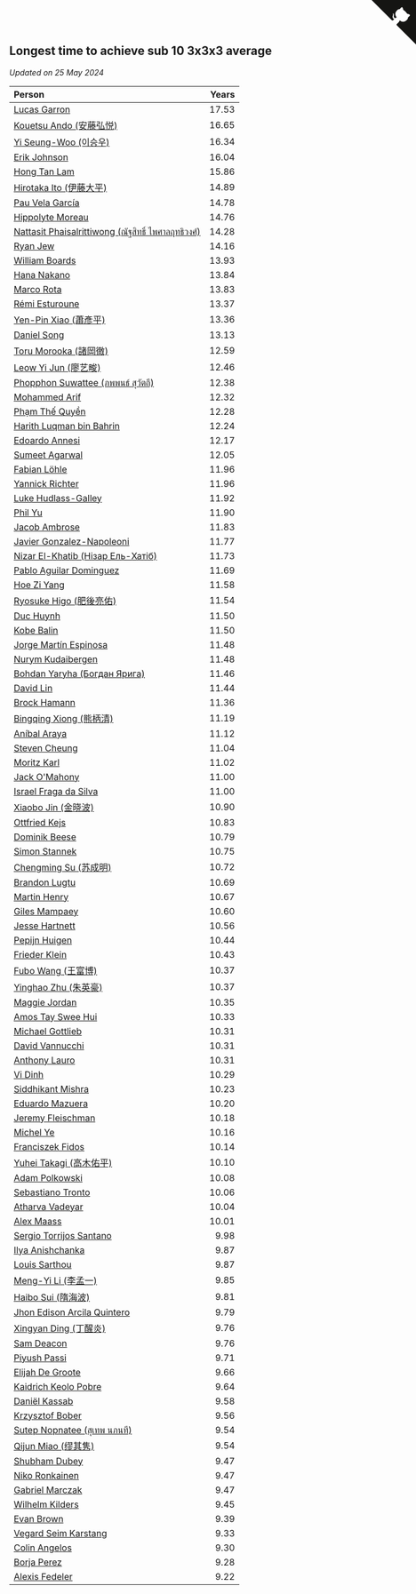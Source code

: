 ## Longest time to achieve sub 10 3x3x3 average

*Updated on 25 May 2024*

| Person | Years |
| :--- | ---: |
| [Lucas Garron](https://www.worldcubeassociation.org/persons/2006GARR01) | 17.53 |
| [Kouetsu Ando (安藤弘悦)](https://www.worldcubeassociation.org/persons/2006ANDO01) | 16.65 |
| [Yi Seung-Woo (이승우)](https://www.worldcubeassociation.org/persons/2007SEUN04) | 16.34 |
| [Erik Johnson](https://www.worldcubeassociation.org/persons/2007JOHN02) | 16.04 |
| [Hong Tan Lam](https://www.worldcubeassociation.org/persons/2008LAMH01) | 15.86 |
| [Hirotaka Ito (伊藤大平)](https://www.worldcubeassociation.org/persons/2008ITOH01) | 14.89 |
| [Pau Vela García](https://www.worldcubeassociation.org/persons/2009GARC04) | 14.78 |
| [Hippolyte Moreau](https://www.worldcubeassociation.org/persons/2008MORE02) | 14.76 |
| [Nattasit Phaisalrittiwong (ณัฐสิทธิ์ ไพศาลฤทธิวงศ์)](https://www.worldcubeassociation.org/persons/2009PHAI01) | 14.28 |
| [Ryan Jew](https://www.worldcubeassociation.org/persons/2008JEWR01) | 14.16 |
| [William Boards](https://www.worldcubeassociation.org/persons/2009BOAR01) | 13.93 |
| [Hana Nakano](https://www.worldcubeassociation.org/persons/2009DAVI01) | 13.84 |
| [Marco Rota](https://www.worldcubeassociation.org/persons/2009ROTA01) | 13.83 |
| [Rémi Esturoune](https://www.worldcubeassociation.org/persons/2010ESTU01) | 13.37 |
| [Yen-Pin Xiao (蕭彥平)](https://www.worldcubeassociation.org/persons/2010XIAO01) | 13.36 |
| [Daniel Song](https://www.worldcubeassociation.org/persons/2010SONG02) | 13.13 |
| [Toru Morooka (諸岡徹)](https://www.worldcubeassociation.org/persons/2010MORO01) | 12.59 |
| [Leow Yi Jun (廖艺畯)](https://www.worldcubeassociation.org/persons/2010JUNL02) | 12.46 |
| [Phopphon Suwattee (ภพพนธ์ สุวัตถี)](https://www.worldcubeassociation.org/persons/2010SUWA03) | 12.38 |
| [Mohammed Arif](https://www.worldcubeassociation.org/persons/2011ARIF04) | 12.32 |
| [Phạm Thế Quyền](https://www.worldcubeassociation.org/persons/2010PHAM08) | 12.28 |
| [Harith Luqman bin Bahrin](https://www.worldcubeassociation.org/persons/2010BAHR02) | 12.24 |
| [Edoardo Annesi](https://www.worldcubeassociation.org/persons/2011ANNE01) | 12.17 |
| [Sumeet Agarwal](https://www.worldcubeassociation.org/persons/2011AGAR05) | 12.05 |
| [Fabian Löhle](https://www.worldcubeassociation.org/persons/2012LAHL01) | 11.96 |
| [Yannick Richter](https://www.worldcubeassociation.org/persons/2010RICH04) | 11.96 |
| [Luke Hudlass-Galley](https://www.worldcubeassociation.org/persons/2010HUDL01) | 11.92 |
| [Phil Yu](https://www.worldcubeassociation.org/persons/2010YUPH01) | 11.90 |
| [Jacob Ambrose](https://www.worldcubeassociation.org/persons/2010AMBR01) | 11.83 |
| [Javier Gonzalez-Napoleoni](https://www.worldcubeassociation.org/persons/2011GONZ04) | 11.77 |
| [Nizar El-Khatib (Нізар Ель-Хатіб)](https://www.worldcubeassociation.org/persons/2012ELKH01) | 11.73 |
| [Pablo Aguilar Dominguez](https://www.worldcubeassociation.org/persons/2010AGUI04) | 11.69 |
| [Hoe Zi Yang](https://www.worldcubeassociation.org/persons/2012YANG01) | 11.58 |
| [Ryosuke Higo (肥後亮佑)](https://www.worldcubeassociation.org/persons/2006HIGO01) | 11.54 |
| [Duc Huynh](https://www.worldcubeassociation.org/persons/2010HUYN02) | 11.50 |
| [Kobe Balin](https://www.worldcubeassociation.org/persons/2012BALI01) | 11.50 |
| [Jorge Martín Espinosa](https://www.worldcubeassociation.org/persons/2012ESPI02) | 11.48 |
| [Nurym Kudaibergen](https://www.worldcubeassociation.org/persons/2011KUDA01) | 11.48 |
| [Bohdan Yaryha (Богдан Ярига)](https://www.worldcubeassociation.org/persons/2012YARY01) | 11.46 |
| [David Lin](https://www.worldcubeassociation.org/persons/2012LIND02) | 11.44 |
| [Brock Hamann](https://www.worldcubeassociation.org/persons/2012HAMA03) | 11.36 |
| [Bingqing Xiong (熊柄清)](https://www.worldcubeassociation.org/persons/2012XION01) | 11.19 |
| [Aníbal Araya](https://www.worldcubeassociation.org/persons/2011ARAY01) | 11.12 |
| [Steven Cheung](https://www.worldcubeassociation.org/persons/2013CHEU01) | 11.04 |
| [Moritz Karl](https://www.worldcubeassociation.org/persons/2008KARL02) | 11.02 |
| [Jack O'Mahony](https://www.worldcubeassociation.org/persons/2011OMAH01) | 11.00 |
| [Israel Fraga da Silva](https://www.worldcubeassociation.org/persons/2012SILV22) | 11.00 |
| [Xiaobo Jin (金晓波)](https://www.worldcubeassociation.org/persons/2008JINX01) | 10.90 |
| [Ottfried Kejs](https://www.worldcubeassociation.org/persons/2012KEJS01) | 10.83 |
| [Dominik Beese](https://www.worldcubeassociation.org/persons/2013BEES01) | 10.79 |
| [Simon Stannek](https://www.worldcubeassociation.org/persons/2012STAN04) | 10.75 |
| [Chengming Su (苏成明)](https://www.worldcubeassociation.org/persons/2013SUCH02) | 10.72 |
| [Brandon Lugtu](https://www.worldcubeassociation.org/persons/2012LUGT01) | 10.69 |
| [Martin Henry](https://www.worldcubeassociation.org/persons/2013HENR01) | 10.67 |
| [Giles Mampaey](https://www.worldcubeassociation.org/persons/2012MAMP01) | 10.60 |
| [Jesse Hartnett](https://www.worldcubeassociation.org/persons/2012HART03) | 10.56 |
| [Pepijn Huigen](https://www.worldcubeassociation.org/persons/2013HUIG01) | 10.44 |
| [Frieder Klein](https://www.worldcubeassociation.org/persons/2013KLEI01) | 10.43 |
| [Fubo Wang (王富博)](https://www.worldcubeassociation.org/persons/2007FUBO01) | 10.37 |
| [Yinghao Zhu (朱英豪)](https://www.worldcubeassociation.org/persons/2013ZHUY01) | 10.37 |
| [Maggie Jordan](https://www.worldcubeassociation.org/persons/2013JORD01) | 10.35 |
| [Amos Tay Swee Hui](https://www.worldcubeassociation.org/persons/2009SWEE01) | 10.33 |
| [Michael Gottlieb](https://www.worldcubeassociation.org/persons/2006GOTT01) | 10.31 |
| [David Vannucchi](https://www.worldcubeassociation.org/persons/2012VANN01) | 10.31 |
| [Anthony Lauro](https://www.worldcubeassociation.org/persons/2012LAUR02) | 10.31 |
| [Vi Dinh](https://www.worldcubeassociation.org/persons/2013DINH01) | 10.29 |
| [Siddhikant Mishra](https://www.worldcubeassociation.org/persons/2012MISH01) | 10.23 |
| [Eduardo Mazuera](https://www.worldcubeassociation.org/persons/2013MAZU02) | 10.20 |
| [Jeremy Fleischman](https://www.worldcubeassociation.org/persons/2005FLEI01) | 10.18 |
| [Michel Ye](https://www.worldcubeassociation.org/persons/2012YEMI01) | 10.16 |
| [Franciszek Fidos](https://www.worldcubeassociation.org/persons/2013FIDO01) | 10.14 |
| [Yuhei Takagi (高木佑平)](https://www.worldcubeassociation.org/persons/2008TAKA01) | 10.10 |
| [Adam Polkowski](https://www.worldcubeassociation.org/persons/2007POLK01) | 10.08 |
| [Sebastiano Tronto](https://www.worldcubeassociation.org/persons/2011TRON02) | 10.06 |
| [Atharva Vadeyar](https://www.worldcubeassociation.org/persons/2014VADE01) | 10.04 |
| [Alex Maass](https://www.worldcubeassociation.org/persons/2011MAAS01) | 10.01 |
| [Sergio Torrijos Santano](https://www.worldcubeassociation.org/persons/2013SANT13) | 9.98 |
| [Ilya Anishchanka](https://www.worldcubeassociation.org/persons/2014ANIS01) | 9.87 |
| [Louis Sarthou](https://www.worldcubeassociation.org/persons/2012SART01) | 9.87 |
| [Meng-Yi Li (李孟一)](https://www.worldcubeassociation.org/persons/2011LIME01) | 9.85 |
| [Haibo Sui (隋海波)](https://www.worldcubeassociation.org/persons/2011SUIH01) | 9.81 |
| [Jhon Edison Arcila Quintero](https://www.worldcubeassociation.org/persons/2014QUIN03) | 9.79 |
| [Xingyan Ding (丁醒炎)](https://www.worldcubeassociation.org/persons/2014DING02) | 9.76 |
| [Sam Deacon](https://www.worldcubeassociation.org/persons/2013DEAC01) | 9.76 |
| [Piyush Passi](https://www.worldcubeassociation.org/persons/2013PASS01) | 9.71 |
| [Elijah De Groote](https://www.worldcubeassociation.org/persons/2014GROO01) | 9.66 |
| [Kaidrich Keolo Pobre](https://www.worldcubeassociation.org/persons/2013POBR01) | 9.64 |
| [Daniël Kassab](https://www.worldcubeassociation.org/persons/2012KASS01) | 9.58 |
| [Krzysztof Bober](https://www.worldcubeassociation.org/persons/2013BOBE01) | 9.56 |
| [Sutep Nopnatee (สุเทพ นภนที)](https://www.worldcubeassociation.org/persons/2010NOPN01) | 9.54 |
| [Qijun Miao (缪其隽)](https://www.worldcubeassociation.org/persons/2014MIAO02) | 9.54 |
| [Shubham Dubey](https://www.worldcubeassociation.org/persons/2014DUBE03) | 9.47 |
| [Niko Ronkainen](https://www.worldcubeassociation.org/persons/2010RONK01) | 9.47 |
| [Gabriel Marczak](https://www.worldcubeassociation.org/persons/2013MARC03) | 9.47 |
| [Wilhelm Kilders](https://www.worldcubeassociation.org/persons/2010KILD02) | 9.45 |
| [Evan Brown](https://www.worldcubeassociation.org/persons/2013BROW04) | 9.39 |
| [Vegard Seim Karstang](https://www.worldcubeassociation.org/persons/2009SEIM02) | 9.33 |
| [Colin Angelos](https://www.worldcubeassociation.org/persons/2015ANGE01) | 9.30 |
| [Borja Perez](https://www.worldcubeassociation.org/persons/2013PERE05) | 9.28 |
| [Alexis Fedeler](https://www.worldcubeassociation.org/persons/2015FEDE01) | 9.22 |


<a href="https://github.com/jonatanklosko/wca_statistics" class="github-corner" aria-label="View source on Github"><svg width="80" height="80" viewBox="0 0 250 250" style="fill:#151513; color:#fff; position: absolute; top: 0; border: 0; right: 0;" aria-hidden="true"><path d="M0,0 L115,115 L130,115 L142,142 L250,250 L250,0 Z"></path><path d="M128.3,109.0 C113.8,99.7 119.0,89.6 119.0,89.6 C122.0,82.7 120.5,78.6 120.5,78.6 C119.2,72.0 123.4,76.3 123.4,76.3 C127.3,80.9 125.5,87.3 125.5,87.3 C122.9,97.6 130.6,101.9 134.4,103.2" fill="currentColor" style="transform-origin: 130px 106px;" class="octo-arm"></path><path d="M115.0,115.0 C114.9,115.1 118.7,116.5 119.8,115.4 L133.7,101.6 C136.9,99.2 139.9,98.4 142.2,98.6 C133.8,88.0 127.5,74.4 143.8,58.0 C148.5,53.4 154.0,51.2 159.7,51.0 C160.3,49.4 163.2,43.6 171.4,40.1 C171.4,40.1 176.1,42.5 178.8,56.2 C183.1,58.6 187.2,61.8 190.9,65.4 C194.5,69.0 197.7,73.2 200.1,77.6 C213.8,80.2 216.3,84.9 216.3,84.9 C212.7,93.1 206.9,96.0 205.4,96.6 C205.1,102.4 203.0,107.8 198.3,112.5 C181.9,128.9 168.3,122.5 157.7,114.1 C157.9,116.9 156.7,120.9 152.7,124.9 L141.0,136.5 C139.8,137.7 141.6,141.9 141.8,141.8 Z" fill="currentColor" class="octo-body"></path></svg></a><style>.github-corner:hover .octo-arm{animation:octocat-wave 560ms ease-in-out}@keyframes octocat-wave{0%,100%{transform:rotate(0)}20%,60%{transform:rotate(-25deg)}40%,80%{transform:rotate(10deg)}}@media (max-width:500px){.github-corner:hover .octo-arm{animation:none}.github-corner .octo-arm{animation:octocat-wave 560ms ease-in-out}}</style>
